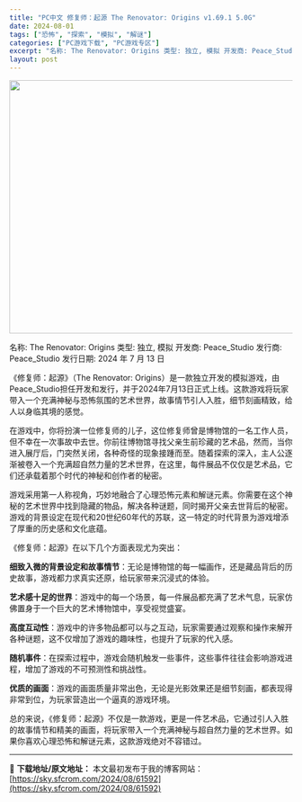 ```yaml
---
title: "PC中文 修复师：起源 The Renovator: Origins v1.69.1 5.0G"
date: 2024-08-01
tags: ["恐怖", "探索", "模拟", "解谜"]
categories: ["PC游戏下载", "PC游戏专区"]
excerpt: "名称: The Renovator: Origins 类型: 独立, 模拟 开发商: Peace_Studio 发行商: Peace_Studio 发行日期: 2024 年 7 月 13 日 《修复师：起源》（The Renovator: Origins）是一款独立开发的模拟游戏，由Peace_St&hellip;"
layout: post
---
```


<img class="aligncenter size-full wp-image-61593" src="https://sky.sfcrom.com/wp-content/uploads/2024/08/2024080107295996.webp" alt="" width="800" height="450" />

名称: The Renovator: Origins
类型: 独立, 模拟
开发商: Peace_Studio
发行商: Peace_Studio
发行日期: 2024 年 7 月 13 日

《修复师：起源》（The Renovator: Origins）是一款独立开发的模拟游戏，由Peace_Studio担任开发和发行，并于2024年7月13日正式上线。这款游戏将玩家带入一个充满神秘与恐怖氛围的艺术世界，故事情节引人入胜，细节刻画精致，给人以身临其境的感觉。

在游戏中，你将扮演一位修复师的儿子，这位修复师曾是博物馆的一名工作人员，但不幸在一次事故中去世。你前往博物馆寻找父亲生前珍藏的艺术品，然而，当你进入展厅后，门突然关闭，各种奇怪的现象接踵而至。随着探索的深入，主人公逐渐被卷入一个充满超自然力量的艺术世界，在这里，每件展品不仅仅是艺术品，它们还承载着那个时代的神秘和创作者的秘密。

游戏采用第一人称视角，巧妙地融合了心理恐怖元素和解谜元素。你需要在这个神秘的艺术世界中找到隐藏的物品，解决各种谜题，同时揭开父亲去世背后的秘密。游戏的背景设定在现代和20世纪60年代的苏联，这一特定的时代背景为游戏增添了厚重的历史感和文化底蕴。

《修复师：起源》在以下几个方面表现尤为突出：

<strong>细致入微的背景设定和故事情节</strong>：无论是博物馆的每一幅画作，还是藏品背后的历史故事，游戏都力求真实还原，给玩家带来沉浸式的体验。

<strong>艺术感十足的世界</strong>：游戏中的每一个场景，每一件展品都充满了艺术气息，玩家仿佛置身于一个巨大的艺术博物馆中，享受视觉盛宴。

<strong>高度互动性</strong>：游戏中的许多物品都可以与之互动，玩家需要通过观察和操作来解开各种谜题，这不仅增加了游戏的趣味性，也提升了玩家的代入感。

<strong>随机事件</strong>：在探索过程中，游戏会随机触发一些事件，这些事件往往会影响游戏进程，增加了游戏的不可预测性和挑战性。

<strong>优质的画面</strong>：游戏的画面质量非常出色，无论是光影效果还是细节刻画，都表现得非常到位，为玩家营造出一个逼真的游戏环境。

总的来说，《修复师：起源》不仅是一款游戏，更是一件艺术品，它通过引人入胜的故事情节和精美的画面，将玩家带入一个充满神秘与超自然力量的艺术世界。如果你喜欢心理恐怖和解谜元素，这款游戏绝对不容错过。

---
📖 **下载地址/原文地址：** 本文最初发布于我的博客网站：[https://sky.sfcrom.com/2024/08/61592](https://sky.sfcrom.com/2024/08/61592)

